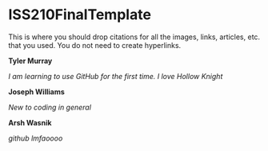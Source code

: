 # ISS210FinalTemplate
This is where you should drop citations for all the images, links, articles, etc. that you used. You do not need to create hyperlinks.
 
**Tyler Murray**

*I am learning to use GitHub for the first time. I love Hollow Knight*

**Joseph Williams**

*New to coding in general*

**Arsh Wasnik**

*github lmfaoooo*
